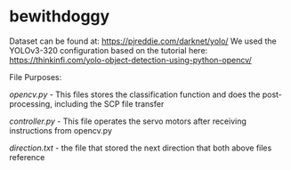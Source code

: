 # bewithdoggy

Dataset can be found at: https://pjreddie.com/darknet/yolo/
We used the YOLOv3-320 configuration based on the tutorial here: https://thinkinfi.com/yolo-object-detection-using-python-opencv/

File Purposes:

*opencv.py* - This files stores the classification function and does the post-processing, including the SCP file transfer

*controller.py* - This file operates the servo motors after receiving instructions from opencv.py

*direction.txt* - the file that stored the next direction that both above files reference

